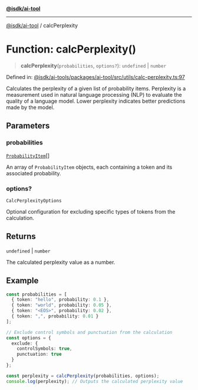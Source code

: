 [**@isdk/ai-tool**](../README.md)

***

[@isdk/ai-tool](../globals.md) / calcPerplexity

# Function: calcPerplexity()

> **calcPerplexity**(`probabilities`, `options?`): `undefined` \| `number`

Defined in: [@isdk/ai-tools/packages/ai-tool/src/utils/calc-perplexity.ts:97](https://github.com/isdk/ai-tool.js/blob/fb1809b53cc75a30928176c26910792b6b8a96e1/src/utils/calc-perplexity.ts#L97)

Calculates the perplexity of a given list of probability items.
Perplexity is a measurement used in natural language processing (NLP)
to evaluate the quality of a language model. Lower perplexity indicates
better predictions made by the model.

## Parameters

### probabilities

[`ProbabilityItem`](../interfaces/ProbabilityItem.md)[]

An array of `ProbabilityItem` objects, each containing
                       a token and its associated probability.

### options?

`CalcPerplexityOptions`

Optional configuration for excluding specific types of tokens
                 from the calculation.

## Returns

`undefined` \| `number`

The calculated perplexity value as a number.

## Example

```typescript
const probabilities = [
  { token: "hello", probability: 0.1 },
  { token: "world", probability: 0.05 },
  { token: "<EOS>", probability: 0.02 },
  { token: ",", probability: 0.01 }
];

// Exclude control symbols and punctuation from the calculation
const options = {
  exclude: {
    controlSymbols: true,
    punctuation: true
  }
};

const perplexity = calcPerplexity(probabilities, options);
console.log(perplexity); // Outputs the calculated perplexity value
```
